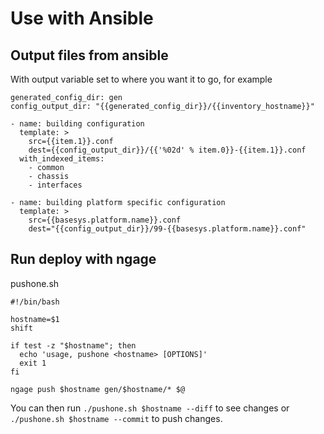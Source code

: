 
# Use with Ansible

## Output files from ansible

With output variable set to where you want it to go, for example
```
generated_config_dir: gen
config_output_dir: "{{generated_config_dir}}/{{inventory_hostname}}"
```

```
- name: building configuration
  template: >
    src={{item.1}}.conf
    dest={{config_output_dir}}/{{'%02d' % item.0}}-{{item.1}}.conf
  with_indexed_items:
    - common
    - chassis
    - interfaces

- name: building platform specific configuration
  template: >
    src={{basesys.platform.name}}.conf
    dest="{{config_output_dir}}/99-{{basesys.platform.name}}.conf"
```


## Run deploy with ngage

pushone.sh
```
#!/bin/bash

hostname=$1
shift

if test -z "$hostname"; then
  echo 'usage, pushone <hostname> [OPTIONS]'
  exit 1
fi

ngage push $hostname gen/$hostname/* $@
```

You can then run `./pushone.sh $hostname --diff` to see changes or `./pushone.sh $hostname --commit` to push changes.


